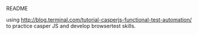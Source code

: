 README 

using http://blog.terminal.com/tutorial-casperjs-functional-test-automation/ to practice casper JS and develop browsertest skills. 